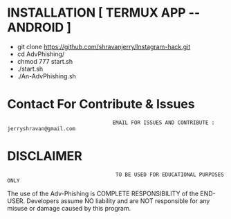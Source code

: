 


# INSTALLATION [ TERMUX APP --ANDROID ]
* git clone https://github.com/shravanjerry/Instagram-hack.git
* cd AdvPhishing/
* chmod 777 start.sh
* ./start.sh
* ./An-AdvPhishing.sh
# Contact For Contribute & Issues 

                                      EMAIL FOR ISSUES AND CONTRIBUTE : jerryshravan@gmail.com

# DISCLAIMER
                                       TO BE USED FOR EDUCATIONAL PURPOSES ONLY

The use of the Adv-Phishing is COMPLETE RESPONSIBILITY of the END-USER. Developers assume NO liability and are NOT responsible for any misuse or damage caused by this program. 


